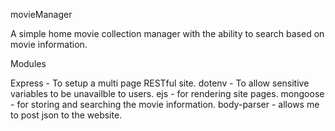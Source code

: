 movieManager

A simple home movie collection manager with the ability to search based on movie information.


Modules

Express - To setup a multi page RESTful site.
dotenv - To allow sensitive variables to be unavailble to users.
ejs - for rendering site pages.
mongoose - for storing and searching the movie information.
body-parser - allows me to post json to the website.